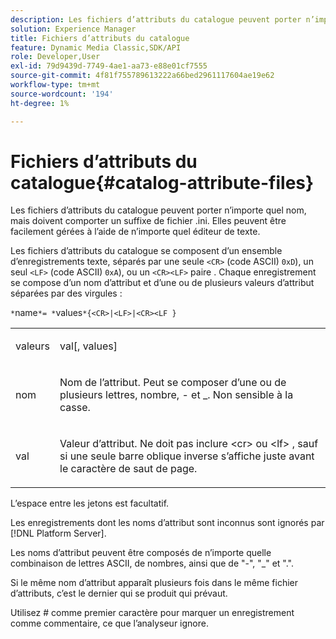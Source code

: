 ```yaml
---
description: Les fichiers d’attributs du catalogue peuvent porter n’importe quel nom, mais doivent comporter un suffixe de fichier .ini. Elles peuvent être facilement gérées à l’aide de n’importe quel éditeur de texte.
solution: Experience Manager
title: Fichiers d’attributs du catalogue
feature: Dynamic Media Classic,SDK/API
role: Developer,User
exl-id: 79d9439d-7749-4ae1-aa73-e88e01cf7555
source-git-commit: 4f81f755789613222a66bed2961117604ae19e62
workflow-type: tm+mt
source-wordcount: '194'
ht-degree: 1%

---
```


# Fichiers d’attributs du catalogue{#catalog-attribute-files}

Les fichiers d’attributs du catalogue peuvent porter n’importe quel nom, mais doivent comporter un suffixe de fichier .ini. Elles peuvent être facilement gérées à l’aide de n’importe quel éditeur de texte.

Les fichiers d’attributs du catalogue se composent d’un ensemble d’enregistrements texte, séparés par une seule `<CR>` (code ASCII) `0xD`), un seul `<LF>` (code ASCII) `0xA`), ou un `<CR><LF>` paire . Chaque enregistrement se compose d’un nom d’attribut et d’une ou de plusieurs valeurs d’attribut séparées par des virgules :

`*`name`*= *`values`*{<CR>|<LF>|<CR><LF }`

<table id="simpletable_0F879121670046AE9414298725961303"> 
 <tr class="strow"> 
  <td class="stentry"> <p><span class="varname"> valeurs</span> </p> </td> 
  <td class="stentry"> <p><span class="codeph"> <span class="varname"> val</span>[,<span class="varname"> values</span>]</span> </p> </td> 
 </tr> 
 <tr class="strow"> 
  <td class="stentry"> <p><span class="varname"> nom</span> </p> </td> 
  <td class="stentry"> <p>Nom de l’attribut. Peut se composer d’une ou de plusieurs lettres, nombre, - et _. Non sensible à la casse. </p></td> 
 </tr> 
 <tr class="strow"> 
  <td class="stentry"> <p><span class="varname"> val</span> </p></td> 
  <td class="stentry"> <p>Valeur d’attribut. Ne doit pas inclure <span class="codeph"> &lt;cr&gt;</span> ou <span class="codeph"> &lt;lf&gt;</span> , sauf si une seule barre oblique inverse s’affiche juste avant le caractère de saut de page. </p></td> 
 </tr> 
</table>

L’espace entre les jetons est facultatif.

Les enregistrements dont les noms d’attribut sont inconnus sont ignorés par [!DNL Platform Server].

Les noms d’attribut peuvent être composés de n’importe quelle combinaison de lettres ASCII, de nombres, ainsi que de &quot;-&quot;, &quot;_&quot; et &quot;.&quot;.

Si le même nom d’attribut apparaît plusieurs fois dans le même fichier d’attributs, c’est le dernier qui se produit qui prévaut.

Utilisez # comme premier caractère pour marquer un enregistrement comme commentaire, ce que l’analyseur ignore.
